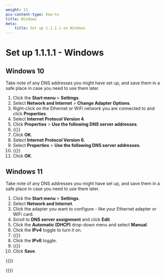 ```yaml
---
weight: 11
pcx-content-type: how-to
title: Windows
meta:
    title: Set up 1.1.1.1 on Windows
---
```


# Set up 1.1.1.1 - Windows

## Windows 10

Take note of any DNS addresses you might have set up, and save them in a safe place in case you need to use them later.

1. Click the **Start menu** > **Settings**.
2. Select **Network and Internet** > **Change Adapter Options**.
3. Right-click on the Ethernet or WiFi network you are connected to and click **Properties**.
4. Select **Internet Protocol Version 4**.
5. Click **Properties** > **Use the following DNS server addresses**.
6. {{<render file="_all-ipv4.md">}}
7. Click **OK**.
8. Select **Internet Protocol Version 6**.
9. Select **Properties** > **Use the following DNS server addresses**.
10. {{<render file="_all-ipv6.md">}}
11. Click **OK**.

## Windows 11

Take note of any DNS addresses you might have set up, and save them in a safe place in case you need to use them later.

1. Click the **Start menu** > **Settings**.
2. Select **Network and Internet**.
3. Click the adapter you want to configure - like your Ethernet adapter or WiFi card.
4. Scroll to **DNS server assignment** and click **Edit**.
5. Click the **Automatic (DHCP)** drop-down menu and select **Manual**.
6. Click the **IPv4** toggle to turn it on.
7. {{<render file="_all-ipv4.md">}}
8. Click the **IPv6** toggle.
9. {{<render file="_all-ipv6.md">}}
10. Click **Save**.

{{<render file="_captive-portals.md">}}

{{<render file="_encrypted.md">}}

